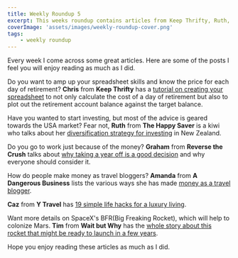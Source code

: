 ```yaml
---
title: Weekly Roundup 5
excerpt: This weeks roundup contains articles from Keep Thrifty, Ruth, Reverse the Crush, A Dangerous Business, Y Travel and Wait but Why
coverImage: 'assets/images/weekly-roundup-cover.png'
tags:
    - weekly roundup
---
```


Every week I come across some great articles. Here are some of the posts I feel you will enjoy reading as much as I did.

Do you want to amp up your spreadsheet skills and know the price for each day of retirement? **Chris** from **Keep Thrifty** has a [tutorial on creating your spreadsheet](http://www.keepthrifty.com/2016/09/25/the-price-of-an-extra-day-spreadsheet-edition/) to not only calculate the cost of a day of retirement but also to plot out the retirement account balance against the target balance.

Have you wanted to start investing, but most of the advice is geared towards the USA market? Fear not, **Ruth** from **The Happy Saver** is a kiwi who talks about her [diversification strategy for investing](http://www.thehappysaver.com/blog/dive-into-diversification) in New Zealand.

Do you go to work just because of the money? **Graham** from **Reverse the Crush** talks about [why taking a year off is a good decision](http://www.reversethecrush.com/taking-year-off-awesome-af/) and why everyone should consider it.

How do people make money as travel bloggers? **Amanda** from **A Dangerous Business** lists the various ways she has made [money as a travel blogger](http://www.dangerous-business.com/2016/09/make-money-as-blogger/).

**Caz** from **Y Travel** has [19 simple life hacks for a luxury living](http://www.ytravelblog.com/ife-hacks-luxury-living/).

Want more details on SpaceX's BFR(Big Freaking Rocket), which will help to colonize Mars. **Tim** from **Wait but Why** has the [whole story about this rocket that might be ready to launch in a few years](http://waitbutwhy.com/2016/09/spacexs-big-freaking-rocket-cleanversion.html).

Hope you enjoy reading these articles as much as I did.
